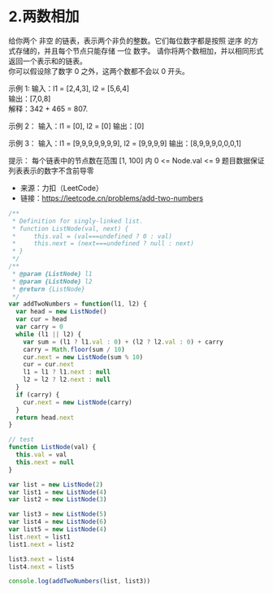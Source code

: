 #  2.两数相加
给你两个 非空 的链表，表示两个非负的整数。它们每位数字都是按照 逆序 的方式存储的，并且每个节点只能存储 一位 数字。
请你将两个数相加，并以相同形式返回一个表示和的链表。  
你可以假设除了数字 0 之外，这两个数都不会以 0 开头。  

示例 1:
输入：l1 = [2,4,3], l2 = [5,6,4]  
输出：[7,0,8]  
解释：342 + 465 = 807.  

示例 2：
输入：l1 = [0], l2 = [0]
输出：[0]

示例 3：
输入：l1 = [9,9,9,9,9,9,9], l2 = [9,9,9,9]
输出：[8,9,9,9,0,0,0,1]

提示：
每个链表中的节点数在范围 [1, 100] 内
0 <= Node.val <= 9
题目数据保证列表表示的数字不含前导零

- 来源：力扣（LeetCode）
- 链接：https://leetcode.cn/problems/add-two-numbers

```javascript
/**
 * Definition for singly-linked list.
 * function ListNode(val, next) {
 *     this.val = (val===undefined ? 0 : val)
 *     this.next = (next===undefined ? null : next)
 * }
 */
/**
 * @param {ListNode} l1
 * @param {ListNode} l2
 * @return {ListNode}
 */
var addTwoNumbers = function(l1, l2) {
  var head = new ListNode()
  var cur = head
  var carry = 0
  while (l1 || l2) {
    var sum = (l1 ? l1.val : 0) + (l2 ? l2.val : 0) + carry
    carry = Math.floor(sum / 10)
    cur.next = new ListNode(sum % 10)
    cur = cur.next
    l1 = l1 ? l1.next : null
    l2 = l2 ? l2.next : null
  }
  if (carry) {
    cur.next = new ListNode(carry)
  }
  return head.next
}

// test
function ListNode(val) {
  this.val = val
  this.next = null
}

var list = new ListNode(2)
var list1 = new ListNode(4)
var list2 = new ListNode(3)

var list3 = new ListNode(5)
var list4 = new ListNode(6)
var list5 = new ListNode(4)
list.next = list1
list1.next = list2

list3.next = list4
list4.next = list5

console.log(addTwoNumbers(list, list3))
```
